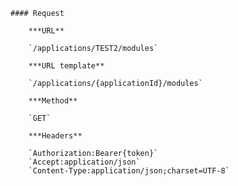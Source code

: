     #### Request

        ***URL**

        `/applications/TEST2/modules`

        ***URL template**

        `/applications/{applicationId}/modules`

        ***Method**

        `GET`

        ***Headers**

        `Authorization:Bearer{token}`
        `Accept:application/json`
        `Content-Type:application/json;charset=UTF-8`
